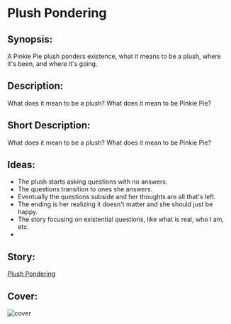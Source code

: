 # Plush Pondering

## Synopsis:
A Pinkie Pie plush ponders existence, what it means to be a plush, where it's been, and where it's going.

## Description:
What does it mean to be a plush? What does it mean to be Pinkie Pie?

## Short Description:
What does it mean to be a plush? What does it mean to be Pinkie Pie?

## Ideas:
- The plush starts asking questions with no answers.
- The questions transition to ones she answers.
- Eventually the questions subside and her thoughts are all that's left.
- The ending is her realizing it doesn't matter and she should just be happy.
- The story focusing on existential questions, like what is real, who I am, etc.
- 

## Story:
[Plush Pondering](./plush-pondering.md)

## Cover:
![cover](./plush-pondering-cover-2.jpg)